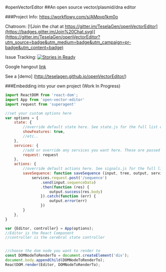 
#openVectorEditor
##An open source vector/plasmid/dna editor

###Project Info: https://workflowy.com/s/AMpvp1km0o

Chatroom: [![Join the chat at https://gitter.im/TeselaGen/openVectorEditor](https://badges.gitter.im/Join%20Chat.svg)](https://gitter.im/TeselaGen/openVectorEditor?utm_source=badge&utm_medium=badge&utm_campaign=pr-badge&utm_content=badge)

Issue Tracking: [![Stories in Ready](https://badge.waffle.io/TeselaGen/openVectorEditor.png?label=ready&title=Ready)](https://waffle.io/TeselaGen/openVectorEditor)

Google hangout [link](https://hangouts.google.com/call/jhgq63wgvimabmjjct5526dnl4a)

See a [demo] (http://teselagen.github.io/openVectorEditor/)



###Embedding into your own project (Work In Progress)

```js
import ReactDOM from 'react-dom';
import App from 'open-vector-editor'
import request from 'superagent'

//set your custom options here
var options = {
	state: {
		//override default state here. See state.js for the full list of application state
		showFeatures: true,
		//etc..
	},
	services: {
		//add or override any services you want here. These are passed to every action (see below)
		request: request
	},
	actions: {
		//override default actions here. See signals.js for the full list of application signals
		saveSequence: function saveSequence (input, tree, output, services) {
			services.request.post('/sequence')
				.send(input.sequenceData)
				.then(function (res) {
					output.success(res.body)
				}).catch(function (err) {
					output.error(err)
				})
		}
	},
}

var {Editor, controller} = App(options);
//Editor is the React Component
//controller is the cerebral state controller


//choose the dom node you want to render to
const DOMNodeToRenderTo = document.createElement('div');
document.body.appendChild(DOMNodeToRenderTo);
ReactDOM.render(Editor, DOMNodeToRenderTo);

```

